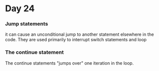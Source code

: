# Day 24

### Jump statements

it can cause an unconditional jump to another statement elsewhere in the code. They are used primarily to interrupt switch statements and loop


### The continue statement

The continue statements "jumps over" one iteration in the loop.
